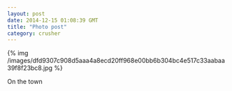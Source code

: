 ```yaml
---
layout: post
date: 2014-12-15 01:08:39 GMT
title: "Photo post"
category: crusher
---
```

{% img /images/dfd9307c908d5aaa4a8ecd20ff968e00bb6b304bc4e517c33aabaa39f8f23bc8.jpg %}

On the town
